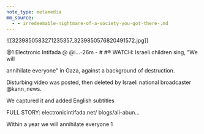 ```yaml
---
note_type: metamedia
mm_source:
  - - irredeemable-nightmare-of-a-society-you-got-there-.md
---
```


![[3239850583271235357_3239850576820491572.jpg]]

@1 Electronic Intifada @ @i...-26m - #
#® WATCH: Israeli children sing, "We will

annihilate everyone" in Gaza, against a
background of destruction.

Disturbing video was posted, then
deleted by Israeli national broadcaster
@kann_news.

We captured it and added English
subtitles

FULL STORY: electronicintifada.net/
blogs/ali-abun...

Within a year
we will annihilate everyone 1

